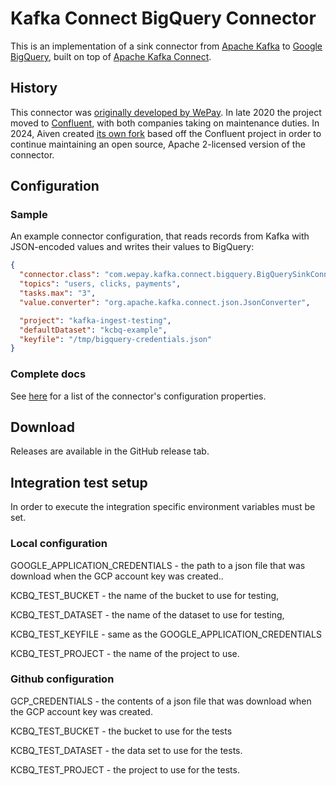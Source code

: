 # Kafka Connect BigQuery Connector

This is an implementation of a sink connector from [Apache Kafka] to [Google BigQuery], built on top 
of [Apache Kafka Connect].

## History

This connector was [originally developed by WePay](https://github.com/wepay/kafka-connect-bigquery).
In late 2020 the project moved to [Confluent](https://github.com/confluentinc/kafka-connect-bigquery),
with both companies taking on maintenance duties.
In 2024, Aiven created [its own fork](https://github.com/Aiven-Open/bigquery-connector-for-apache-kafka/)
based off the Confluent project in order to continue maintaining an open source, Apache 2-licensed
version of the connector.

## Configuration

### Sample

An example connector configuration, that reads records from Kafka with
JSON-encoded values and writes their values to BigQuery:

```json
{
  "connector.class": "com.wepay.kafka.connect.bigquery.BigQuerySinkConnector",
  "topics": "users, clicks, payments",
  "tasks.max": "3",
  "value.converter": "org.apache.kafka.connect.json.JsonConverter",

  "project": "kafka-ingest-testing",
  "defaultDataset": "kcbq-example",
  "keyfile": "/tmp/bigquery-credentials.json"
}
```

### Complete docs
See [here](docs/sink-connector-config-options.rst) for a list of the connector's
configuration properties.

## Download

Releases are available in the GitHub release tab.
<!-- TODO:
  Mention first Aiven-published release (which will be the first to
  include executable artifacts)
-->

  [Apache Kafka Connect]: https://kafka.apache.org/documentation.html#connect
  [Apache Kafka]: http://kafka.apache.org
  [Google BigQuery]: https://cloud.google.com/bigquery/
  [Kafka]: http://kafka.apache.org
  
## Integration test setup

In order to execute the integration specific environment variables must be set.

### Local configuration

GOOGLE_APPLICATION_CREDENTIALS - the path to a json file that was download when the GCP account key was created..

KCBQ_TEST_BUCKET - the name of the bucket to use for testing,

KCBQ_TEST_DATASET - the name of the dataset to use for testing,

KCBQ_TEST_KEYFILE - same as the GOOGLE_APPLICATION_CREDENTIALS

KCBQ_TEST_PROJECT - the name of the project to use. 

### Github configuration

GCP_CREDENTIALS - the contents of a json file that was download when the GCP account key was created.

KCBQ_TEST_BUCKET - the bucket to use for the tests

KCBQ_TEST_DATASET - the data set to use for the tests.

KCBQ_TEST_PROJECT - the project to use for the tests.
